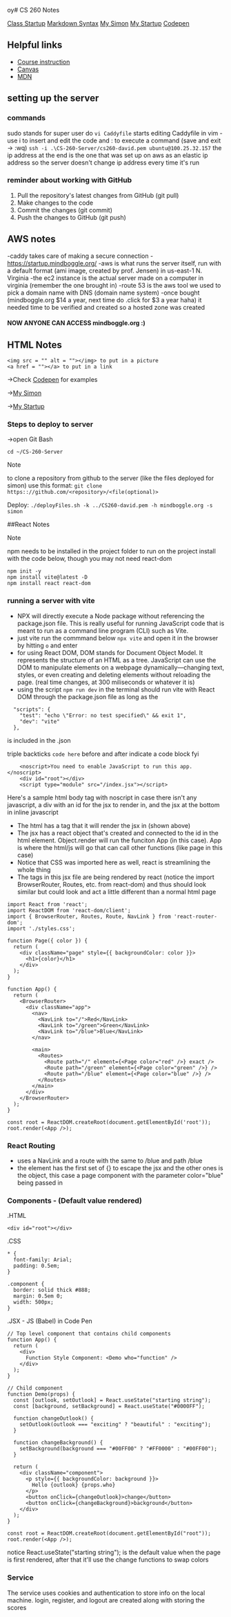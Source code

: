 oy# CS 260 Notes

[Class Startup](https://simon.cs260.click)
[Markdown Syntax](https://www.markdownguide.org/basic-syntax/)
[My Simon](simon.mindboggle.org)
[My Startup](startup.mindboggle.org)
[Codepen](https://codepen.io/your-work)


## Helpful links

- [Course instruction](https://github.com/webprogramming260)
- [Canvas](https://byu.instructure.com)
- [MDN](https://developer.mozilla.org)

## setting up the server
### commands
sudo stands for super user do
`vi Caddyfile` starts editing Caddyfile in vim - use i to insert and edit the code and : to execute a command (save and exit -> :wq)
`ssh -i .\CS-260-Server/cs260-david.pem ubuntu@100.25.32.157`
the ip address at the end is the one that was set up on aws as an elastic ip address so the server doesn't change ip address every time it's run

### reminder about working with GitHub
1. Pull the repository's latest changes from GitHub (git pull)
2. Make changes to the code
3. Commit the changes (git commit)
4. Push the changes to GitHub (git push)

## AWS notes
-caddy takes care of making a secure connection - https://startup.mindboggle.org/
-aws is what runs the server itself, run with a default format (ami image, created by prof. Jensen) in us-east-1 N. Virginia 
-the ec2 instance is the actual server made on a computer in virginia (remember the one brought in)
-route 53 is the aws tool we used to pick a domain name with DNS (domain name system)
-once bought (mindboggle.org $14 a year, next time do .click for $3 a year haha) it needed time to be verified and created so a hosted zone was created
#### NOW ANYONE CAN ACCESS mindboggle.org :)

## HTML Notes
    <img src = "" alt = ""></img> to put in a picture
    <a href = ""></a> to put in a link
    
->Check [Codepen](https://codepen.io/your-work) for examples

->[My Simon](simon.mindboggle.org)

->[My Startup](startup.mindboggle.org)

### Steps to deploy to server
->open Git Bash

`cd ~/CS-260-Server`

> [!NOTE]
> to clone a repository from github to the server (like the files deployed for simon) use this format: `git clone https:://github.com/<repository>/<file(optional)>`

Deploy:
`./deployFiles.sh -k ../CS260-david.pem -h mindboggle.org -s simon`

##React Notes
> [!NOTE]
> npm needs to be installed in the project folder to run on the project
> install with the code below, though you may not need react-dom
```
npm init -y
npm install vite@latest -D
npm install react react-dom
```
### running a server with vite
- NPX will directly execute a Node package without referencing the package.json file. This is really useful for running JavaScript code that is meant to run as a command line program (CLI) such as Vite.
- just vite run the commmand below
``` npx vite ```
and open it in the browser by hitting ``` o ``` and enter
- for using React DOM, DOM stands for Document Object Model. It represents the structure of an HTML as a tree. JavaScript can use the DOM to manipulate elements on a webpage dynamically—changing text, styles, or even creating and deleting elements without reloading the page. (real time changes, at 300 miliseconds or whatever it is)
- using the script ```npm run dev``` in the terminal should run vite with React DOM through the package.json file as long as the
```
  "scripts": {
    "test": "echo \"Error: no test specified\" && exit 1",
    "dev": "vite"
  },
```
is included in the .json


triple backticks ``` code here ``` before and after indicate a code block fyi

```
    <noscript>You need to enable JavaScript to run this app.</noscript>
    <div id="root"></div>
    <script type="module" src="/index.jsx"></script>
```
Here's a sample html body tag with noscript in case there isn't any javascript, a div with an id for the jsx to render in, and the jsx at the bottom in inline javascript

- The html has a tag that it will render the jsx in (shown above)
- The jsx has a react object that's created and connected to the id in the html element. Object.render will run the funciton App (in this case). App is where the html/js will go that can call other functions (like page in this case)
- Notice that CSS was imported here as well, react is streamlining the whole thing
- The tags in this jsx file are being rendered by react (notice the import BrowserRouter, Routes, etc. from react-dom) and thus should look similar but could look and act a little different than a normal html page
```
import React from 'react';
import ReactDOM from 'react-dom/client';
import { BrowserRouter, Routes, Route, NavLink } from 'react-router-dom';
import './styles.css';

function Page({ color }) {
  return (
    <div className="page" style={{ backgroundColor: color }}>
      <h1>{color}</h1>
    </div>
  );
}

function App() {
  return (
    <BrowserRouter>
      <div className="app">
        <nav>
          <NavLink to="/">Red</NavLink>
          <NavLink to="/green">Green</NavLink>
          <NavLink to="/blue">Blue</NavLink>
        </nav>

        <main>
          <Routes>
            <Route path="/" element={<Page color="red" />} exact />
            <Route path="/green" element={<Page color="green" />} />
            <Route path="/blue" element={<Page color="blue" />} />
          </Routes>
        </main>
      </div>
    </BrowserRouter>
  );
}

const root = ReactDOM.createRoot(document.getElementById('root'));
root.render(<App />);
```
### React Routing
- uses a NavLink and a route with the same to /blue and path /blue
- the element has the first set of {} to escape the jsx and the other ones is the object, this case a page component <Page /> with the parameter color="blue" being passed in

### Components - (Default value rendered)
.HTML
```
<div id="root"></div>
```
.CSS
```
* {
  font-family: Arial;
  padding: 0.5em;
}

.component {
  border: solid thick #888;
  margin: 0.5em 0;
  width: 500px;
}

```
.JSX - JS (Babel) in Code Pen
```
// Top level component that contains child components
function App() {
  return (
    <div>
      Function Style Component: <Demo who="function" />
    </div>
  );
}

// Child component
function Demo(props) {
  const [outlook, setOutlook] = React.useState("starting string");
  const [background, setBackground] = React.useState("#0000FF");

  function changeOutlook() {
    setOutlook(outlook === "exciting" ? "beautiful" : "exciting");
  }

  function changeBackground() {
    setBackground(background === "#00FF00" ? "#FF0000" : "#00FF00");
  }

  return (
    <div className="component">
      <p style={{ backgroundColor: background }}>
        Hello {outlook} {props.who}
      </p>
      <button onClick={changeOutlook}>change</button>
      <button onClick={changeBackground}>background</button>
    </div>
  );
}

const root = ReactDOM.createRoot(document.getElementById("root"));
root.render(<App />);
```
notice React.useState("starting string"); is the default value when the page is first rendered, after that it'll use the change functions to swap colors

### Service
The service uses cookies and authentication to store info on the local machine. login, register, and logout are created along with storing the scores
